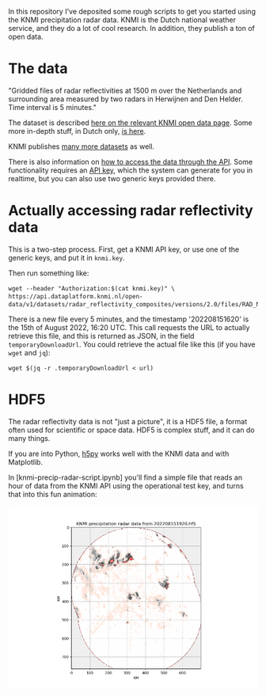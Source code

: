 In this repository I've deposited some rough scripts to get you started
using the KNMI precipitation radar data. KNMI is the Dutch national weather
service, and they do a lot of cool research. In addition, they publish a ton
of open data.

# The data
"Gridded files of radar reflectivities at 1500 m over the Netherlands and
surrounding area measured by two radars in Herwijnen and Den Helder.  Time
interval is 5 minutes."

The dataset is described [here on the relevant KNMI open data
page](https://dataplatform.knmi.nl/dataset/radar-reflectivity-composites-2-0).
Some more in-depth stuff, in Dutch only, [is
here](https://www.knmidata.nl/data-services/knmi-producten-overzicht/radar-producten/data-product-1).

KNMI publishes [many more
datasets](https://dataplatform.knmi.nl/organization/knmi) as well. 

There is also information on [how to access the data through the
API](https://developer.dataplatform.knmi.nl/). Some functionality requires
an [API
key](https://developer.dataplatform.knmi.nl/get-started#obtain-an-api-key),
which the system can generate for you in realtime, but you can also use two
generic keys provided there.

# Actually accessing radar reflectivity data
This is a two-step process. First, get a KNMI API key, or use one of the
generic keys, and put it in `knmi.key`.

Then run something like:

```
wget --header "Authorization:$(cat knmi.key)" \
https://api.dataplatform.knmi.nl/open-data/v1/datasets/radar_reflectivity_composites/versions/2.0/files/RAD_NL25_PCP_NA_202208151620.h5/url
```

There is a new file every 5 minutes, and the timestamp '202208151620' is the
15th of August 2022, 16:20 UTC.  This call requests the URL to actually retrieve
this file, and this is returned as JSON, in the field
`temporaryDownloadUrl`.  You could retrieve the actual file like this (if
you have `wget` and `jq`):

```
wget $(jq -r .temporaryDownloadUrl < url)
```

# HDF5
The radar reflectivity data is not "just a picture", it is a HDF5 file, a
format often used for scientific or space data.  HDF5 is complex stuff, and
it can do many things.

If you are into Python, [h5py](https://www.h5py.org/) works well with the
KNMI data and with Matplotlib. 

In [knmi-precip-radar-script.ipynb] you'll find a simple file that reads an
hour of data from the KNMI API using the operational test key, and turns
that into this fun animation:

![](dutchrain.gif)

